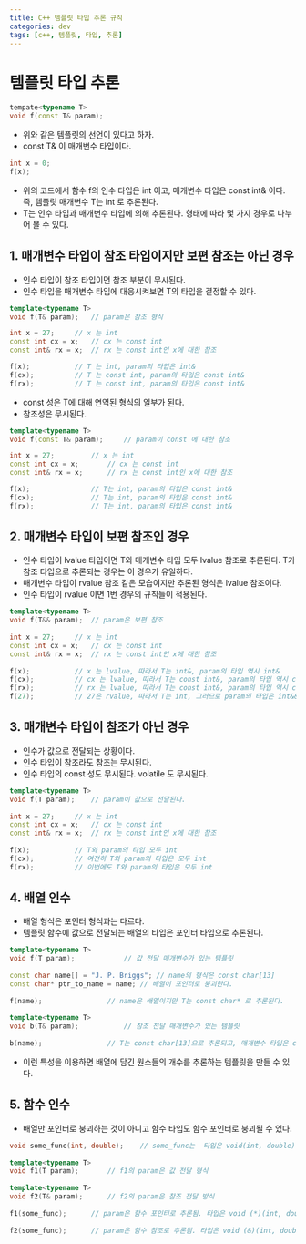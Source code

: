 ```yaml
---
title: C++ 템플릿 타입 추론 규칙
categories: dev
tags: [c++, 템플릿, 타입, 추론]
---
```


# 템플릿 타입 추론

```c++
tempate<typename T>
void f(const T& param);
```

 - 위와 같은 템플릿의 선언이 있다고 하자.
 - const T& 이 매개변수 타입이다.

```c++
int x = 0;
f(x);
```

 - 위의 코드에서 함수 f의 인수 타입은 int 이고, 매개변수 타입은 const int& 이다. 즉, 템플릿 매개변수 T는 int 로 추론된다.
 - T는 인수 타입과 매개변수 타입에 의해 추론된다. 형태에 따라 몇 가지 경우로 나누어 볼 수 있다.

## 1. 매개변수 타입이 참조 타입이지만 보편 참조는 아닌 경우
 - 인수 타입이 참조 타입이면 참조 부분이 무시된다.
 - 인수 타입을 매개변수 타입에 대응시켜보면 T의 타입을 결정할 수 있다.

```c++
template<typename T>
void f(T& param);	// param은 참조 형식

int x = 27;		// x 는 int
const int cx = x;	// cx 는 const int
const int& rx = x;	// rx 는 const int인 x에 대한 참조

f(x);			// T 는 int, param의 타입은 int&
f(cx);			// T 는 const int, param의 타입은 const int&
f(rx);			// T 는 const int, param의 타입은 const int&
```

 - const 성은 T에 대해 연역된 형식의 일부가 된다.
 - 참조성은 무시된다.

```c++
template<typename T>
void f(const T& param);		// param이 const 에 대한 참조

int x = 27;			// x 는 int
const int cx = x;		// cx 는 const int
const int& rx = x;		// rx 는 const int인 x에 대한 참조

f(x);				// T는 int, param의 타입은 const int&
f(cx);				// T는 int, param의 타입은 const int&
f(rx);				// T는 int, param의 타입은 const int&
```

## 2. 매개변수 타입이 보편 참조인 경우
 - 인수 타입이 lvalue 타입이면 T와 매개변수 타입 모두 lvalue 참조로 추론된다. T가 참조 타입으로 추론되는 경우는 이 경우가 유일하다.
 - 매개변수 타입이 rvalue 참조 같은 모습이지만 추론된 형식은 lvalue 참조이다.
 - 인수 타입이 rvalue 이면 1번 경우의 규칙들이 적용된다.

```c++
template<typename T>
void f(T&& param);	// param은 보편 참조
 
int x = 27;		// x 는 int
const int cx = x;	// cx 는 const int
const int& rx = x;	// rx 는 const int인 x에 대한 참조
 
f(x);			// x 는 lvalue, 따라서 T는 int&, param의 타입 역시 int&
f(cx);			// cx 는 lvalue, 따라서 T는 const int&, param의 타입 역시 const int&
f(rx);			// rx 는 lvalue, 따라서 T는 const int&, param의 타입 역시 const int&
f(27);			// 27은 rvalue, 따라서 T는 int, 그러므로 param의 타입은 int&&
```
 
## 3. 매개변수 타입이 참조가 아닌 경우
 - 인수가 값으로 전달되는 상황이다.
 - 인수 타입이 참조라도 참조는 무시된다.
 - 인수 타입의 const 성도 무시된다. volatile 도 무시된다.

```c++
template<typename T>
void f(T param);	// param이 값으로 전달된다.
 
int x = 27;		// x 는 int
const int cx = x;	// cx 는 const int
const int& rx = x;	// rx 는 const int인 x에 대한 참조
 
f(x);			// T와 param의 타입 모두 int
f(cx);			// 여전히 T와 param의 타입은 모두 int
f(rx);			// 이번에도 T와 param의 타입은 모두 int
```

## 4. 배열 인수
 - 배열 형식은 포인터 형식과는 다르다.
 - 템플릿 함수에 값으로 전달되는 배열의 타입은 포인터 타입으로 추론된다.

```c++
template<typename T>
void f(T param);			// 값 전달 매개변수가 있는 템플릿
 
const char name[] = "J. P. Briggs";	// name의 형식은 const char[13]
const char* ptr_to_name = name;	// 배열이 포인터로 붕괴한다.
 
f(name);				// name은 배열이지만 T는 const char* 로 추론된다.
 
template<typename T>
void b(T& param);			// 참조 전달 매개변수가 있는 템플릿
 
b(name);				// T는 const char[13]으로 추론되고, 매개변수 타입은 const char (&)[13] 으로 추론된다.
```

 - 이런 특성을 이용하면 배열에 담긴 원소들의 개수를 추론하는 템플릿을 만들 수 있다.
 
## 5. 함수 인수
 - 배열만 포인터로 붕괴하는 것이 아니고 함수 타입도 함수 포인터로 붕괴될 수 있다.

```c++
void some_func(int, double);	// some_func는  타입은 void(int, double)
  
template<typename T>
void f1(T param);		// f1의 param은 값 전달 형식
  
template<typename T>
void f2(T& param);		// f2의 param은 참조 전달 방식
  
f1(some_func);		// param은 함수 포인터로 추론됨. 타입은 void (*)(int, double)
  
f2(some_func);		// param은 함수 참조로 추론됨. 타입은 void (&)(int, double)
```
